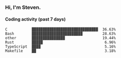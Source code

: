 ### Hi, I'm Steven.

#### Coding activity (past 7 days)
```
C           ▓▓▓▓▓▓▓▓▓▓▓▓▓▓▓▓▓▓▓▓▓▓▓▓▓▓▓▓▓▓  36.63%
Bash        ▓▓▓▓▓▓▓▓▓▓▓▓▓▓▓▓▓▓▓▓▓▓▓         28.63%
other       ▓▓▓▓▓▓▓▓▓▓▓▓▓▓▓                 19.44%
Rust        ▓▓▓▓▓                            6.96%
TypeScript  ▓▓▓▓                             5.16%
Makefile    ▓▓                               3.18%
```
